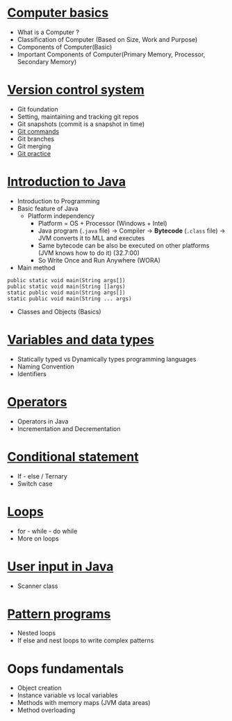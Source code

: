 # [Computer basics](lectures/1.ComputerBasics.pdf)
- What is a Computer ?
- Classification of Computer (Based on Size, Work and Purpose)
- Components of Computer(Basic)
- Important Components of Computer(Primary Memory, Processor, Secondary Memory)

# [Version control system](lectures/2.VersionControlSystem.pdf)
- Git foundation
- Setting, maintaining and tracking git repos
- Git snapshots (commit is a snapshot in time)
- [Git commands](lectures/3.GitCommands.pdf)
- Git branches
- Git merging
- [Git practice](https://github.com/sbhrwl/system_design/blob/main/docs/Other/git/Practice.md)

# [Introduction to Java](lectures/4.JavaFundamentals.pdf)
- Introduction to Programming
- Basic feature of Java
  - Platform independency
    - Platform = OS + Processor (Windows + Intel)
    - Java program (`.java` file) -> Compiler -> **Bytecode** (`.class` file) -> JVM converts it to MLL and executes
    - Same bytecode can be also be executed on other platforms (JVM knows how to do it) (32.7:00)
    - So Write Once and Run Anywhere (WORA)
- Main method
```
public static void main(String args[])
public static void main(String []args)
static public void main(String args[])
static public void main(String ... args)
```
- Classes and Objects (Basics)
# [Variables and data types](lectures/5.VariablesAndDatatypes.pdf)
- Statically typed vs Dynamically types programming languages
- Naming Convention
- Identifiers

# [Operators](lectures/6.Operators.pdf)
- Operators in Java
- Incrementation and Decrementation

# [Conditional statement](lectures/7.ConditionalStatements.pdf)
- If - else / Ternary
- Switch case

# [Loops](lectures/8.Loops.pdf)
- for - while - do while
- More on loops

# [User input in Java](lectures/9.UserInput.pdf)
- Scanner class

# [Pattern programs](lectures/10.PatternProgramming.pdf)
- Nested loops
- If else and nest loops to write complex patterns

# Oops fundamentals
- Object creation
- Instance variable vs local variables
- Methods with memory maps (JVM data areas)
- Method overloading



